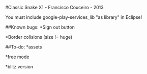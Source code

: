 #Classic Snake X1 - Francisco Couceiro - 2013

You must include google-play-services_lib "as library" in Eclipse!

##Known bugs:
*Sign out button

*Border colisions (size != huge)

##To-do:
*assets

*free mode

*blitz version
